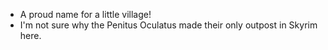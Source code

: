- A proud name for a little village!
- I'm not sure why the Penitus Oculatus made their only outpost in Skyrim here.
